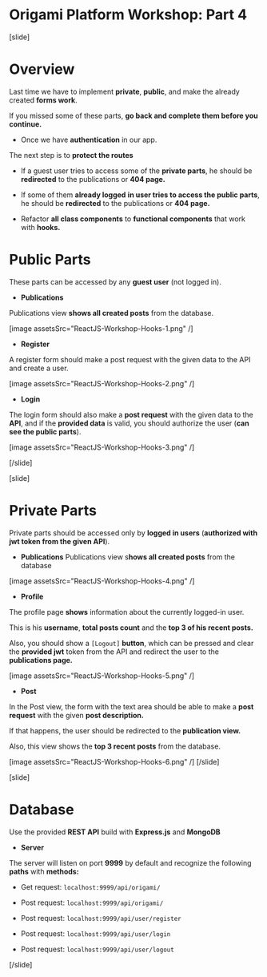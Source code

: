 # Origami Platform Workshop: Part 4

[slide]
# Overview

Last time we have to implement **private**, **public**, and make the already created **forms work**. 

If you missed some of these parts, **go back and complete them before you continue.**

- Once we have **authentication** in our app. 

The next step is to **protect the routes**

   - If a guest user tries to access some of the **private parts**, he should be **redirected** to the publications or **404 page.**

   - If some of them **already logged** **in user tries to access the public parts**, he should be **redirected** to the publications or **404 page.**

- Refactor **all class components** to **functional components** that work with **hooks.**

# Public Parts

These parts can be accessed by any **guest user** (not logged in).

- **Publications**

Publications view **shows all created posts** from the database.

[image assetsSrc="ReactJS-Workshop-Hooks-1.png" /]

- **Register**

A register form should make a post request with the given data to the API and create a user.

[image assetsSrc="ReactJS-Workshop-Hooks-2.png" /]

- **Login**

The login form should also make a **post request** with the given data to the **API**, and if the **provided data** is valid, you should authorize the user (**can see the public parts**).

[image assetsSrc="ReactJS-Workshop-Hooks-3.png" /]

[/slide]

[slide]
# Private Parts

Private parts should be accessed only by **logged in users** (**authorized with jwt token from the given API**). 

- **Publications**
Publications view s**hows all created posts** from the database


[image assetsSrc="ReactJS-Workshop-Hooks-4.png" /]

- **Profile**

The profile page **shows** information about the currently logged-in user. 

This is his **username**, **total posts count** and the **top 3 of his recent posts.** 

Also, you should show a `[Logout]` **button**, which can be pressed and clear the **provided jwt** token from the API and redirect the user to the **publications page.**

[image assetsSrc="ReactJS-Workshop-Hooks-5.png" /]

- **Post**

In the Post view, the form with the text area should be able to make a **post request** with the given **post description.** 

If that happens, the user should be redirected to the **publication view.**

Also, this view shows the **top 3 recent posts** from the database.


[image assetsSrc="ReactJS-Workshop-Hooks-6.png" /]
[/slide]

[slide]
# Database

Use the provided **REST API** build with **Express.js** and **MongoDB**

- **Server**

The server will listen on port **9999** by default and recognize the following **paths** with **methods:**

- Get request: `localhost:9999/api/origami/`

- Post request: `localhost:9999/api/origami/`

- Post request: `localhost:9999/api/user/register`

- Post request: `localhost:9999/api/user/login`

- Post request: `localhost:9999/api/user/logout`

[/slide]
